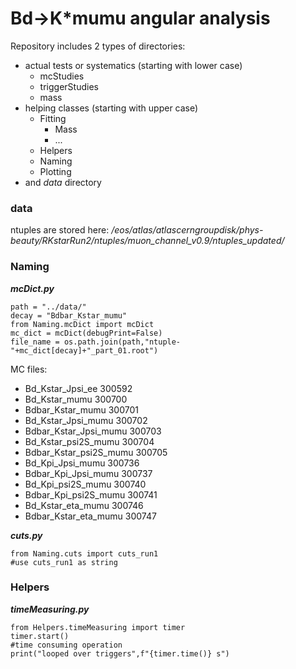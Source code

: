 # Bd->K*mumu angular analysis

Repository includes 2 types of directories:
- actual tests or systematics (starting with lower case)
  - mcStudies
  - triggerStudies
  - mass
- helping classes (starting with upper case)
  - Fitting
    - Mass
    - ...
  - Helpers
  - Naming
  - Plotting
- and *data* directory

### data
ntuples are stored here:
*/eos/atlas/atlascerngroupdisk/phys-beauty/RKstarRun2/ntuples/muon_channel_v0.9/ntuples_updated/*

### Naming
***mcDict.py***

```
path = "../data/"
decay = "Bdbar_Kstar_mumu"
from Naming.mcDict import mcDict
mc_dict = mcDict(debugPrint=False)
file_name = os.path.join(path,"ntuple-"+mc_dict[decay]+"_part_01.root")
``` 

MC files:
  - Bd_Kstar_Jpsi_ee 300592
  - Bd_Kstar_mumu 300700
  - Bdbar_Kstar_mumu 300701
  - Bd_Kstar_Jpsi_mumu 300702
  - Bdbar_Kstar_Jpsi_mumu 300703
  - Bd_Kstar_psi2S_mumu 300704
  - Bdbar_Kstar_psi2S_mumu 300705
  - Bd_Kpi_Jpsi_mumu 300736
  - Bdbar_Kpi_Jpsi_mumu 300737
  - Bd_Kpi_psi2S_mumu 300740
  - Bdbar_Kpi_psi2S_mumu 300741
  - Bd_Kstar_eta_mumu 300746
  - Bdbar_Kstar_eta_mumu 300747

***cuts.py***

```
from Naming.cuts import cuts_run1
#use cuts_run1 as string
```

### Helpers
***timeMeasuring.py***

```
from Helpers.timeMeasuring import timer
timer.start()
#time consuming operation
print("looped over triggers",f"{timer.time()} s")
```

